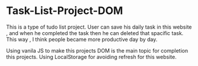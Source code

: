 # Task-List-Project-DOM

This is a type of tudo list project. User can save his daily task in this website , and when he completed the task then he can deleted that spacific task. This way , I think people became more productive day by day.

Using vanila JS to make this projects 
DOM is the main topic for completion this projects. 
Using LocalStorage for avoiding refresh for this website. 

